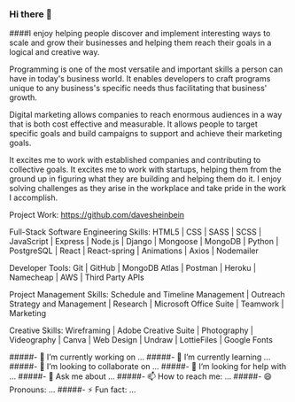 ### Hi there 👋

####I enjoy helping people discover and implement interesting ways to scale and grow their businesses and helping them reach their goals in a logical and creative way.

Programming is one of the most versatile and important skills a person can have in today's business world. It enables developers to craft programs unique to any business's specific needs thus facilitating that business' growth.

Digital marketing allows companies to reach enormous audiences in a way that is both cost effective and measurable. It allows people to target specific goals and build campaigns to support and achieve their marketing goals.

It excites me to work with established companies and contributing to collective goals. It excites me to work with startups, helping them from the ground up in figuring what they are building and helping them do it. I enjoy solving challenges as they arise in the workplace and take pride in the work I accomplish.

Project Work:
https://github.com/davesheinbein

Full-Stack Software Engineering Skills:
HTML5 | CSS | SASS | SCSS | JavaScript | Express | Node.js | Django | Mongoose | MongoDB | Python | PostgreSQL | React | React-spring | Animations | Axios | Nodemailer

Developer Tools:
Git | GitHub | MongoDB Atlas | Postman | Heroku | Namecheap | AWS | Third Party APIs

Project Management Skills:
Schedule and Timeline Management | Outreach Strategy and Management | Research | Microsoft Office Suite | Teamwork | Marketing

Creative Skills:
Wireframing | Adobe Creative Suite | Photography | Videography | Canva | Web Design | Undraw | LottieFiles | Google Fonts 

#####- 🔭 I’m currently working on ...
#####- 🌱 I’m currently learning ...
#####- 👯 I’m looking to collaborate on ...
#####- 🤔 I’m looking for help with ...
#####- 💬 Ask me about ...
#####- 📫 How to reach me: ...
#####- 😄 Pronouns: ...
#####- ⚡ Fun fact: ...

<!--
**davesheinbein/davesheinbein** is a ✨ _special_ ✨ repository because its `README.md` (this file) appears on your GitHub profile.

Here are some ideas to get you started:

- 🔭 I’m currently working on ...
- 🌱 I’m currently learning ...
- 👯 I’m looking to collaborate on ...
- 🤔 I’m looking for help with ...
- 💬 Ask me about ...
- 📫 How to reach me: ...
- 😄 Pronouns: ...
- ⚡ Fun fact: ...
-->
